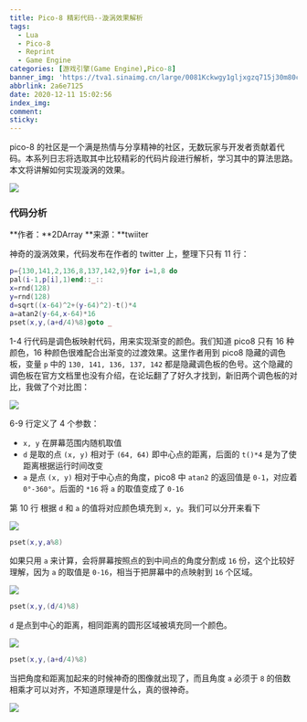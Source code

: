 ```yaml
---
title: Pico-8 精彩代码--漩涡效果解析
tags:
  - Lua
  - Pico-8
  - Reprint
  - Game Engine
categories: [游戏引擎(Game Engine),Pico-8]
banner_img: 'https://tva1.sinaimg.cn/large/0081Kckwgy1gljxgzq715j30m80ciaat.jpg'
abbrlink: 2a6e7125
date: 2020-12-11 15:02:56
index_img:
comment:
sticky:
---
```




pico-8 的社区是一个满是热情与分享精神的社区，无数玩家与开发者贡献着代码。本系列日志将选取其中比较精彩的代码片段进行解析，学习其中的算法思路。本文将讲解如何实现漩涡的效果。

<!--more-->

![](https://tva1.sinaimg.cn/large/0081Kckwgy1gljxi27lo3g30ar0arx6q.gif)

### 代码分析



**作者：**2DArray
**来源：**twiiter



神奇的漩涡效果，代码发布在作者的 twitter 上，整理下只有 11 行：

```lua
p={130,141,2,136,8,137,142,9}for i=1,8 do
pal(i-1,p[i],1)end::_::
x=rnd(128)
y=rnd(128)
d=sqrt((x-64)^2+(y-64)^2)-t()*4
a=atan2(y-64,x-64)*16
pset(x,y,(a+d/4)%8)goto _
```

1-4 行代码是调色板映射代码，用来实现渐变的颜色。我们知道 pico8 只有 16 种颜色，16 种颜色很难配合出渐变的过渡效果。这里作者用到 pico8 隐藏的调色板，变量 `p` 中的 `130, 141, 136, 137, 142` 都是隐藏调色板的色号。这个隐藏的调色板在官方文档里也没有介绍，在论坛翻了了好久才找到，新旧两个调色板的对比，我做了个对比图：

![](https://tva1.sinaimg.cn/large/0081Kckwgy1gljxixth3gj307d03ldfl.jpg)

6-9 行定义了 4 个参数：

- `x, y` 在屏幕范围内随机取值
- `d` 是取的点 `(x, y)` 相对于 `(64, 64)` 即中心点的距离，后面的 `t()*4` 是为了使距离根据运行时间改变
- `a` 是点 `(x, y)` 相对于中心点的角度，pico8 中 `atan2` 的返回值是 `0-1`，对应着 `0°-360°`。后面的 `*16` 将 `a` 的取值变成了 `0-16`


第 10 行 根据 `d` 和 `a` 的值将对应颜色填充到 `x, y`。我们可以分开来看下

![](https://tva1.sinaimg.cn/large/0081Kckwgy1gljxktdho3j30ej0eit8h.jpg)



```lua
pset(x,y,a%8)
```

如果只用 `a` 来计算，会将屏幕按照点的到中间点的角度分割成 `16` 份，这个比较好理解，因为 `a` 的取值是 `0-16`，相当于把屏幕中的点映射到 `16` 个区域。

![](https://tva1.sinaimg.cn/large/0081Kckwgy1gljxkq5wmrj30ec0ec742.jpg)



```lua
pset(x,y,(d/4)%8)
```

`d` 是点到中心的距离，相同距离的圆形区域被填充同一个颜色。

![](https://tva1.sinaimg.cn/large/0081Kckwgy1gljxl650bjj30ek0eign1.jpg)



```lua
pset(x,y,(a+d/4)%8)
```

当把角度和距离加起来的时候神奇的图像就出现了，而且角度 `a` 必须于 `8` 的倍数相乘才可以对齐，不知道原理是什么，真的很神奇。

![](https://tva1.sinaimg.cn/large/0081Kckwgy1gljxi3fnaxj30dq05ogli.jpg)